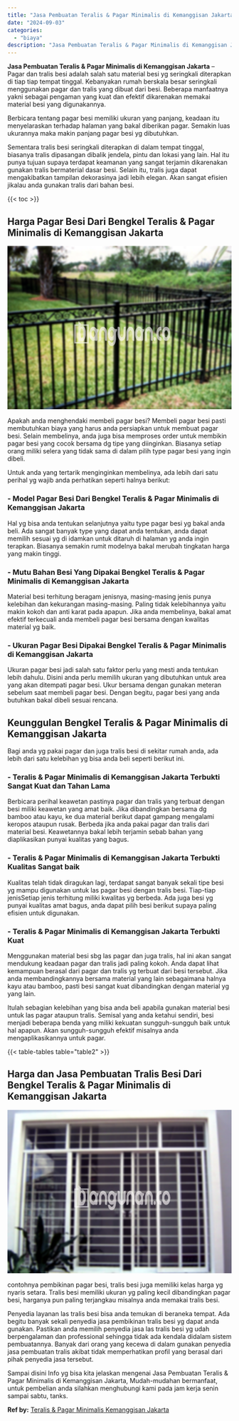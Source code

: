 ```yaml
---
title: "Jasa Pembuatan Teralis & Pagar Minimalis di Kemanggisan Jakarta"
date: "2024-09-03"
categories: 
  - "biaya"
description: "Jasa Pembuatan Teralis & Pagar Minimalis di Kemanggisan Jakarta. Sampai disini Info yg bisa kita jelaskan mengenai Jasa Pembuatan Teralis & Pagar Minimalis d..."
---
```


**Jasa Pembuatan Teralis & Pagar Minimalis di Kemanggisan Jakarta** – Pagar dan tralis besi adalah salah satu material besi yg seringkali diterapkan di tiap tiap tempat tinggal. Kebanyakan rumah berskala besar seringkali menggunakan pagar dan tralis yang dibuat dari besi. Beberapa manfaatnya yakni sebagai pengaman yang kuat dan efektif dikarenakan memakai material besi yang digunakannya.

Berbicara tentang pagar besi memiliki ukuran yang panjang, keadaan itu menyelaraskan terhadap halaman yang bakal diberikan pagar. Semakin luas ukurannya maka makin panjang pagar besi yg dibutuhkan.

Sementara tralis besi seringkali diterapkan di dalam tempat tinggal, biasanya tralis dipasangan dibalik jendela, pintu dan lokasi yang lain. Hal itu punya tujuan supaya terdapat keamanan yang sangat terjamin dikarenakan gunakan tralis bermaterial dasar besi. Selain itu, tralis juga dapat mengakibatkan tampilan dekorasinya jadi lebih elegan. Akan sangat efisien jikalau anda gunakan tralis dari bahan besi.

{{< toc >}}

## Harga Pagar Besi Dari Bengkel Teralis & Pagar Minimalis di Kemanggisan Jakarta

![Jasa Pembuatan Teralis & Pagar Minimalis di Kemanggisan Jakarta](/images/pagar-minimalis-murah-27.png)

Apakah anda menghendaki membeli pagar besi? Membeli pagar besi pasti membutuhkan biaya yang harus anda persiapkan untuk membuat pagar besi. Selain membelinya, anda juga bisa memproses order untuk membikin pagar besi yang cocok bersama dg tipe yang diinginkan. Biasanya setiap orang miliki selera yang tidak sama di dalam pilih type pagar besi yang ingin dibeli.

Untuk anda yang tertarik menginginkan membelinya, ada lebih dari satu perihal yg wajib anda perhatikan seperti halnya berikut:
### \- Model Pagar Besi Dari Bengkel Teralis & Pagar Minimalis di Kemanggisan Jakarta

Hal yg bisa anda tentukan selanjutnya yaitu type pagar besi yg bakal anda beli. Ada sangat banyak type yang dapat anda tentukan, anda dapat memilih sesuai yg di idamkan untuk ditaruh di halaman yg anda ingin terapkan. Biasanya semakin rumit modelnya bakal merubah tingkatan harga yang makin tinggi.

### \- Mutu Bahan Besi Yang Dipakai Bengkel Teralis & Pagar Minimalis di Kemanggisan Jakarta

Material besi terhitung beragam jenisnya, masing-masing jenis punya kelebihan dan kekurangan masing-masing. Paling tidak kelebihannya yaitu makin kokoh dan anti karat pada apapun. Jika anda membelinya, bakal amat efektif terkecuali anda membeli pagar besi bersama dengan kwalitas material yg baik.

### \- Ukuran Pagar Besi Dipakai Bengkel Teralis & Pagar Minimalis di Kemanggisan Jakarta

Ukuran pagar besi jadi salah satu faktor perlu yang mesti anda tentukan lebih dahulu. Disini anda perlu memilih ukuran yang dibutuhkan untuk area yang akan ditempati pagar besi. Ukur bersama dengan gunakan meteran sebelum saat membeli pagar besi. Dengan begitu, pagar besi yang anda butuhkan bakal dibeli sesuai rencana.

## Keunggulan Bengkel Teralis & Pagar Minimalis di Kemanggisan Jakarta

Bagi anda yg pakai pagar dan juga tralis besi di sekitar rumah anda, ada lebih dari satu kelebihan yg bisa anda beli seperti berikut ini.

### \- Teralis & Pagar Minimalis di Kemanggisan Jakarta Terbukti Sangat Kuat dan Tahan Lama

Berbicara perihal keawetan pastinya pagar dan tralis yang terbuat dengan besi miliki keawetan yang amat baik. Jika dibandingkan bersama dg bamboo atau kayu, ke dua material berikut dapat gampang mengalami keropos ataupun rusak. Berbeda jika anda pakai pagar dan tralis dari material besi. Keawetannya bakal lebih terjamin sebab bahan yang diaplikasikan punyai kualitas yang bagus.

### \- Teralis & Pagar Minimalis di Kemanggisan Jakarta Terbukti Kualitas Sangat baik

Kualitas telah tidak diragukan lagi, terdapat sangat banyak sekali tipe besi yg mampu digunakan untuk las pagar besi dengan tralis besi. Tiap-tiap jenisSetiap jenis terhitung miliki kwalitas yg berbeda. Ada juga besi yg punyai kualitas amat bagus, anda dapat pilih besi berikut supaya paling efisien untuk digunakan.

### \- Teralis & Pagar Minimalis di Kemanggisan Jakarta Terbukti Kuat

Menggunakan material besi sbg las pagar dan juga tralis, hal ini akan sangat mendukung keadaan pagar dan tralis jadi paling kokoh. Anda dapat lihat kemampuan berasal dari pagar dan tralis yg terbuat dari besi tersebut. Jika anda membandingkannya bersama material yang lain sebagaimana halnya kayu atau bamboo, pasti besi sangat kuat dibandingkan dengan material yg yang lain.

Itulah sebagian kelebihan yang bisa anda beli apabila gunakan material besi untuk las pagar ataupun tralis. Semisal yang anda ketahui sendiri, besi menjadi beberapa benda yang miliki kekuatan sungguh-sungguh baik untuk hal apapun. Akan sungguh-sungguh efektif misalnya anda mengaplikasikannya untuk pagar.

{{< table-tables table="table2" >}}

## Harga dan Jasa Pembuatan Tralis Besi Dari Bengkel Teralis & Pagar Minimalis di Kemanggisan Jakarta

![Jasa Pembuatan Teralis & Pagar Minimalis di Kemanggisan Jakarta](/images/teralis-minimalis-murah-10.png)

contohnya pembikinan pagar besi, tralis besi juga memiliki kelas harga yg nyaris setara. Tralis besi memiliki ukuran yg paling kecil dibandingkan pagar besi, harganya pun paling terjangkau misalnya anda memakai tralis besi.

Penyedia layanan las tralis besi bisa anda temukan di beraneka tempat. Ada begitu banyak sekali penyedia jasa pembikinan tralis besi yg dapat anda gunakan. Pastikan anda memilih penyedia jasa las tralis besi yg udah berpengalaman dan professional sehingga tidak ada kendala didalam sistem pembuatannya. Banyak dari orang yang kecewa di dalam gunakan penyedia jasa pembuatan tralis akibat tidak memperhatikan profil yang berasal dari pihak penyedia jasa tersebut.

Sampai disini Info yg bisa kita jelaskan mengenai Jasa Pembuatan Teralis & Pagar Minimalis di Kemanggisan Jakarta, Mudah-mudahan bermanfaat, untuk pembelian anda silahkan menghubungi kami pada jam kerja senin sampai sabtu, tanks.

**Ref by:** [Teralis & Pagar Minimalis Kemanggisan Jakarta](https://id.wikipedia.org/wiki/Teralis)
